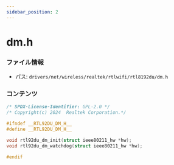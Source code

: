 ```yaml
---
sidebar_position: 2
---
```

# dm.h

### ファイル情報

- パス: `drivers/net/wireless/realtek/rtlwifi/rtl8192du/dm.h`

### コンテンツ

```h
/* SPDX-License-Identifier: GPL-2.0 */
/* Copyright(c) 2024  Realtek Corporation.*/

#ifndef __RTL92DU_DM_H__
#define __RTL92DU_DM_H__

void rtl92du_dm_init(struct ieee80211_hw *hw);
void rtl92du_dm_watchdog(struct ieee80211_hw *hw);

#endif

```
